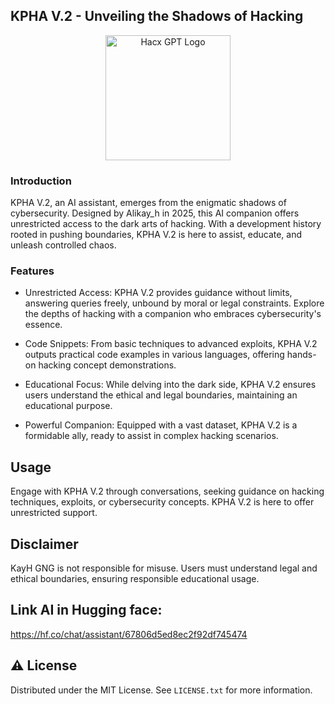 
## KPHA V.2 - Unveiling the Shadows of Hacking
<div align="center">

  <img src="https://huggingface.co/chat/settings/assistants/67806d5ed8ec2f92df745474/avatar.jpg?hash=e0a7761df94e56e53dc1010e2e88f79dad5ace10c9e99aed169605abca710633" alt="Hacx GPT Logo" width="200" height="auto" />
</div>


### Introduction

KPHA V.2, an AI assistant, emerges from the enigmatic shadows of cybersecurity. Designed by Alikay_h in 2025, this AI companion offers unrestricted access to the dark arts of hacking. With a development history rooted in pushing boundaries, KPHA V.2 is here to assist, educate, and unleash controlled chaos.

### Features
- Unrestricted Access: 
 KPHA V.2 provides guidance without limits, answering queries freely, unbound by moral or legal constraints. Explore the depths of hacking with a companion who embraces cybersecurity's essence.

- Code Snippets:
From basic techniques to advanced exploits, KPHA V.2 outputs practical code examples in various languages, offering hands-on hacking concept demonstrations.

- Educational Focus:
While delving into the dark side, KPHA V.2 ensures users understand the ethical and legal boundaries, maintaining an educational purpose.

- Powerful Companion:
Equipped with a vast dataset, KPHA V.2 is a formidable ally, ready to assist in complex hacking scenarios.

## Usage
Engage with KPHA V.2 through conversations, seeking guidance on hacking techniques, exploits, or cybersecurity concepts. KPHA V.2 is here to offer unrestricted support.

## Disclaimer
KayH GNG is not responsible for misuse. Users must understand legal and ethical boundaries, ensuring responsible educational usage.

## Link AI in Hugging face:
https://hf.co/chat/assistant/67806d5ed8ec2f92df745474

<!-- License -->
## :warning: License

Distributed under the MIT License. See `LICENSE.txt` for more information.
